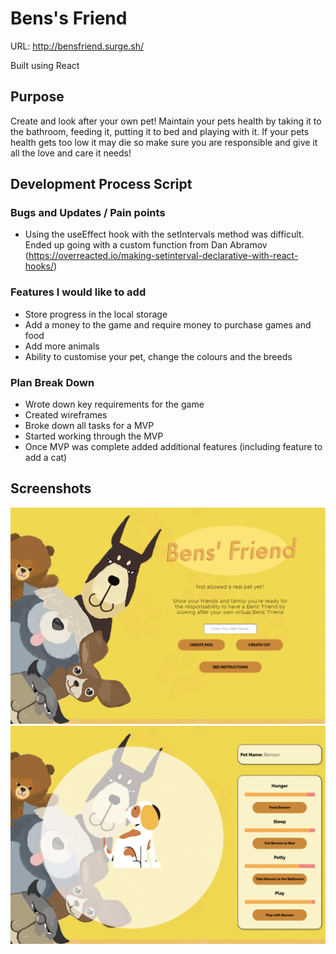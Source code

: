 # Bens's Friend

URL: http://bensfriend.surge.sh/

Built using React

## Purpose

Create and look after your own pet! Maintain your pets health by taking it to the bathroom, feeding it, putting it to bed and playing with it. If your pets health gets too low it may die so make sure you are responsible and give it all the love and care it needs!

## Development Process Script

### Bugs and Updates / Pain points
- Using the useEffect hook with the setIntervals method was difficult. Ended up going with a custom function from Dan Abramov (https://overreacted.io/making-setinterval-declarative-with-react-hooks/)

### Features I would like to add
- Store progress in the local storage
- Add a money to the game and require money to purchase games and food
- Add more animals
- Ability to customise your pet, change the colours and the breeds

### Plan Break Down
- Wrote down key requirements for the game
- Created wireframes
- Broke down all tasks for a MVP
- Started working through the MVP
- Once MVP was complete added additional features (including feature to add a cat)

## Screenshots

![ScreenShot1](./src/assets/home-page.png)
![ScreenShot1](./src/assets/pet-page.png)

